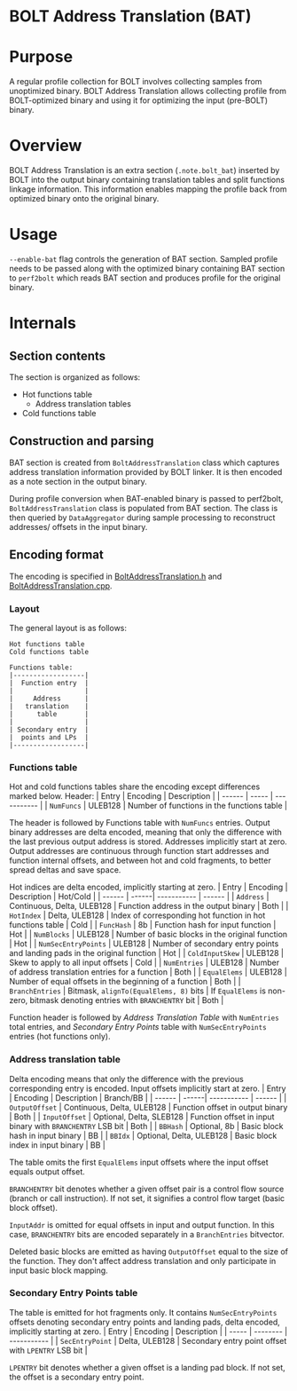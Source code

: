 # BOLT Address Translation (BAT)
# Purpose
A regular profile collection for BOLT involves collecting samples from
unoptimized binary. BOLT Address Translation allows collecting profile
from BOLT-optimized binary and using it for optimizing the input (pre-BOLT)
binary.

# Overview
BOLT Address Translation is an extra section (`.note.bolt_bat`) inserted by BOLT
into the output binary containing translation tables and split functions linkage
information. This information enables mapping the profile back from optimized
binary onto the original binary.

# Usage
`--enable-bat` flag controls the generation of BAT section. Sampled profile
needs to be passed along with the optimized binary containing BAT section to
`perf2bolt` which reads BAT section and produces profile for the original
binary.

# Internals
## Section contents
The section is organized as follows:
- Hot functions table
  - Address translation tables
- Cold functions table

## Construction and parsing
BAT section is created from `BoltAddressTranslation` class which captures
address translation information provided by BOLT linker. It is then encoded as a
note section in the output binary.

During profile conversion when BAT-enabled binary is passed to perf2bolt,
`BoltAddressTranslation` class is populated from BAT section. The class is then
queried by `DataAggregator` during sample processing to reconstruct addresses/
offsets in the input binary.

## Encoding format
The encoding is specified in
[BoltAddressTranslation.h](/bolt/include/bolt/Profile/BoltAddressTranslation.h)
and [BoltAddressTranslation.cpp](/bolt/lib/Profile/BoltAddressTranslation.cpp).

### Layout
The general layout is as follows:
```
Hot functions table
Cold functions table

Functions table:
|------------------|
|  Function entry  |
|                  |
|     Address      |
|   translation    |
|      table       |
|                  |
| Secondary entry  |
|  points and LPs  |
|------------------|

```

### Functions table
Hot and cold functions tables share the encoding except differences marked below.
Header:
| Entry  | Encoding | Description |
| ------ | ----- | ----------- |
| `NumFuncs` | ULEB128 | Number of functions in the functions table |

The header is followed by Functions table with `NumFuncs` entries.
Output binary addresses are delta encoded, meaning that only the difference with
the last previous output address is stored. Addresses implicitly start at zero.
Output addresses are continuous through function start addresses and function
internal offsets, and between hot and cold fragments, to better spread deltas
and save space.

Hot indices are delta encoded, implicitly starting at zero.
| Entry  | Encoding | Description | Hot/Cold |
| ------ | ------| ----------- | ------ |
| `Address` | Continuous, Delta, ULEB128 | Function address in the output binary | Both |
| `HotIndex` | Delta, ULEB128 | Index of corresponding hot function in hot functions table | Cold |
| `FuncHash` | 8b | Function hash for input function | Hot |
| `NumBlocks` | ULEB128 | Number of basic blocks in the original function | Hot |
| `NumSecEntryPoints` | ULEB128 | Number of secondary entry points and landing pads in the original function | Hot |
| `ColdInputSkew` | ULEB128 | Skew to apply to all input offsets | Cold |
| `NumEntries` | ULEB128 | Number of address translation entries for a function | Both |
| `EqualElems` | ULEB128 | Number of equal offsets in the beginning of a function | Both |
| `BranchEntries` | Bitmask, `alignTo(EqualElems, 8)` bits | If `EqualElems` is non-zero, bitmask denoting entries with `BRANCHENTRY` bit | Both |

Function header is followed by *Address Translation Table* with `NumEntries`
total entries, and *Secondary Entry Points* table with `NumSecEntryPoints`
entries (hot functions only).

### Address translation table
Delta encoding means that only the difference with the previous corresponding
entry is encoded. Input offsets implicitly start at zero.
| Entry  | Encoding | Description | Branch/BB |
| ------ | ------| ----------- | ------ |
| `OutputOffset` | Continuous, Delta, ULEB128 | Function offset in output binary | Both |
| `InputOffset` | Optional, Delta, SLEB128 | Function offset in input binary with `BRANCHENTRY` LSB bit | Both |
| `BBHash` | Optional, 8b | Basic block hash in input binary | BB |
| `BBIdx`  | Optional, Delta, ULEB128 | Basic block index in input binary | BB |

The table omits the first `EqualElems` input offsets where the input offset
equals output offset.

`BRANCHENTRY` bit denotes whether a given offset pair is a control flow source
(branch or call instruction). If not set, it signifies a control flow target
(basic block offset).

`InputAddr` is omitted for equal offsets in input and output function. In this
case, `BRANCHENTRY` bits are encoded separately in a `BranchEntries` bitvector.

Deleted basic blocks are emitted as having `OutputOffset` equal to the size of
the function. They don't affect address translation and only participate in
input basic block mapping.

### Secondary Entry Points table
The table is emitted for hot fragments only. It contains `NumSecEntryPoints`
offsets denoting secondary entry points and landing pads, delta encoded,
implicitly starting at zero.
| Entry | Encoding | Description |
| ----- | -------- | ----------- |
| `SecEntryPoint` | Delta, ULEB128 | Secondary entry point offset with `LPENTRY` LSB bit |

`LPENTRY` bit denotes whether a given offset is a landing pad block. If not set,
the offset is a secondary entry point.
